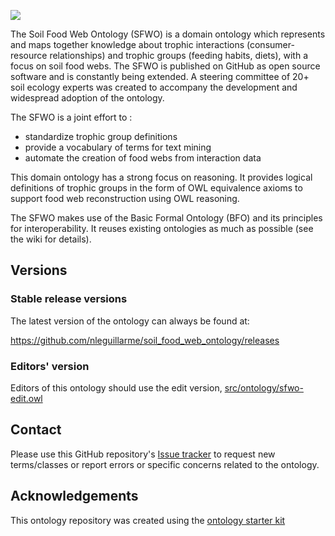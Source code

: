 <!-- [![Build Status](https://travis-ci.org/nleguillarme/sfwo.svg?branch=master)](https://travis-ci.org/nleguillarme/sfwo)
[![DOI](https://zenodo.org/badge/13996/nleguillarme/sfwo.svg)](https://zenodo.org/badge/latestdoi/13996/nleguillarme/sfwo) -->

<!-- <a><img align="right" width="300" src="https://i.ibb.co/QQtPKJM/sfwo-logo.png" alt="Soil Food Web Ontology"></a> -->

![](https://i.ibb.co/QQtPKJM/sfwo-logo.png)

The Soil Food Web Ontology (SFWO) is a domain ontology which represents and maps together knowledge about trophic interactions (consumer-resource relationships) and trophic groups (feeding habits, diets), with a focus on soil food webs. The SFWO is published on GitHub as open source software and is constantly being extended. A steering committee of 20+ soil ecology experts was created to accompany the development and widespread adoption of the ontology.

The SFWO is a joint effort to :
- standardize trophic group definitions
- provide a vocabulary of terms for text mining
- automate the creation of food webs from interaction data

This domain ontology has a strong focus on reasoning. It provides logical definitions of trophic groups in the form of OWL equivalence axioms to support food web reconstruction using OWL reasoning.

The SFWO makes use of the Basic Formal Ontology (BFO) and its principles for interoperability. It reuses existing ontologies as much as possible (see the wiki for details).

<!-- STWO leverages existing OBO ontologies as much as possible. In particular, STWO extends a "trophic subset" of [the ECOCORE ontology](https://github.com/EcologicalSemantics/ecocore) with additional classes for missing trophic groups and resources. STWO also provides logical definitions of trophic groups in the form of OWL equivalence axioms to support food web reconstruction using OWL reasoning. -->

<!-- More information can be found at http://obofoundry.org/ontology/stwo -->

## Versions

### Stable release versions

The latest version of the ontology can always be found at:

https://github.com/nleguillarme/soil_food_web_ontology/releases

<!-- http://purl.obolibrary.org/obo/stwo.owl

(note this will not show up until the request has been approved by obofoundry.org)-->

### Editors' version

Editors of this ontology should use the edit version, [src/ontology/sfwo-edit.owl](src/ontology/sfwo-edit.owl)

## Contact

Please use this GitHub repository's [Issue tracker](https://github.com/nleguillarme/sfwo/issues) to request new terms/classes or report errors or specific concerns related to the ontology.

## Acknowledgements

This ontology repository was created using the [ontology starter kit](https://github.com/INCATools/ontology-starter-kit)
